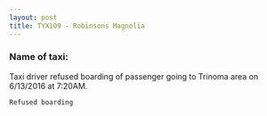 ```yaml
---
layout: post
title: TYX109 - Robinsons Magnolia
---
```


### Name of taxi: 

Taxi driver refused boarding of passenger going to Trinoma area on 6/13/2016 at 7:20AM. 

```Refused boarding```

